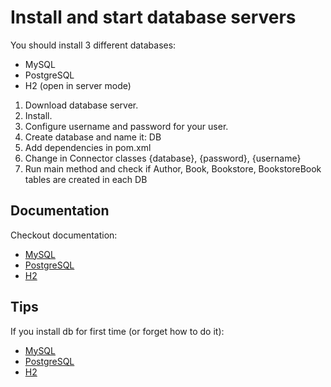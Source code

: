 # Install and start database servers

You should install 3 different databases:

* MySQL
* PostgreSQL
* H2 (open in server mode)

1. Download database server.
2. Install.
3. Configure username and password for your user.
4. Create database and name it: DB
5. Add dependencies in pom.xml 
6. Change in Connector classes {database}, {password}, {username}
7. Run main method and check if Author, Book, Bookstore, BookstoreBook tables are created in each DB

## Documentation

Checkout documentation:

* [MySQL](https://dev.mysql.com/doc/refman/8.0/en/binary-installation.html)
* [PostgreSQL](https://www.postgresql.org/docs/11/index.html)
* [H2](https://www.h2database.com/html/installation.html)

## Tips

If you install db for first time (or forget how to do it):

* [MySQL](https://www.digitalocean.com/community/tutorials/how-to-install-mysql-on-ubuntu-18-04)
* [PostgreSQL](https://www.digitalocean.com/community/tutorials/how-to-install-and-use-postgresql-on-ubuntu-18-04)
* [H2](https://www.h2database.com/html/installation.html)
